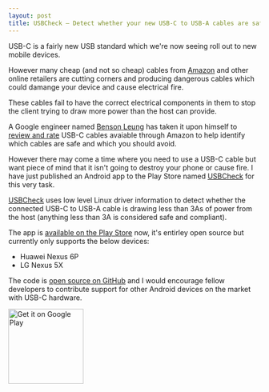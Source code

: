 ```yaml
---
layout: post
title: USBCheck – Detect whether your new USB-C to USB-A cables are safe and compliant
---
```

USB-C is a fairly new USB standard which we're now seeing roll out to new mobile devices.

However many cheap (and not so cheap) cables from [Amazon](http://www.amazon.co.uk/s/ref=nb_sb_noss?url=search-alias%3Daps&field-keywords=USB-C+to+USB-A) and other online retailers are cutting corners and producing dangerous cables which could damange your device and cause electrical fire. 

These cables fail to have the correct electrical components in them to stop the client trying to draw more power than the host can provide. 

A Google engineer named [Benson Leung](https://plus.google.com/+BensonLeung) has taken it upon himself to [review and rate](https://plus.google.com/collection/s0Inv) USB-C cables avaiable through Amazon to help identify which cables are safe and which you should avoid.

However there may come a time where you need to use a USB-C cable but want piece of mind that it isn't going to destroy your phone or cause fire. I have just published an Android app to the Play Store named [USBCheck](https://play.google.com/store/apps/details?id=jacob.uk.com.usbcheck) for this very task.

[USBCheck](https://play.google.com/store/apps/details?id=jacob.uk.com.usbcheck) uses low level Linux driver information to detect whether the connected USB-C to USB-A cable is drawing less than 3As of power from the host (anything less than 3A is considered safe and compliant).

The app is [available on the Play Store]([USBCheck](https://play.google.com/store/apps/details?id=jacob.uk.com.usbcheck)) now, it's entirley open source but currently only supports the below devices:

- Huawei Nexus 6P
- LG Nexus 5X

The code is [open source on GitHub](https://github.com/imjacobclark/USBCheck) and I would encourage fellow developers to contribute support for other Android devices on the market with USB-C hardware.

<a href="https://play.google.com/store/apps/details?id=jacob.uk.com.usbcheck&utm_source=global_co&utm_medium=prtnr&utm_content=Mar2515&utm_campaign=PartBadge&pcampaignid=MKT-Other-global-all-co-prtnr-py-PartBadge-Mar2515-1"><img alt="Get it on Google Play" src="https://play.google.com/intl/en_us/badges/images/generic/en-play-badge.png" width="150px" /></a>
